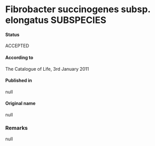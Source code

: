 # Fibrobacter succinogenes subsp. elongatus SUBSPECIES

#### Status
ACCEPTED

#### According to
The Catalogue of Life, 3rd January 2011

#### Published in
null

#### Original name
null

### Remarks
null